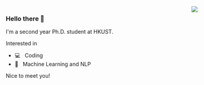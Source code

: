 <img align="right" src="https://github-readme-stats.vercel.app/api?username=wenliangdai&show_icons=true&hide_title=true&theme=dark" />

### Hello there 👋

I'm a second year Ph.D. student at HKUST.

Interested in
- 💻 &nbsp; Coding
- 🤖 &nbsp; Machine Learning and NLP

Nice to meet you!

